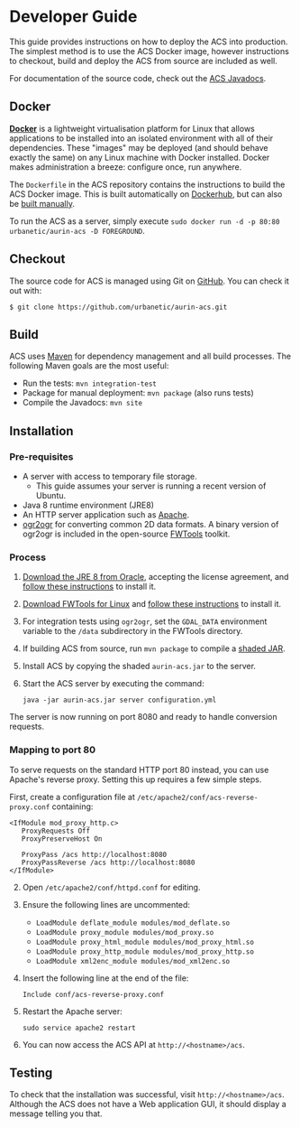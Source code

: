 # Developer Guide

This guide provides instructions on how to deploy the ACS into production. The simplest method is to
use the ACS Docker image, however instructions to checkout, build and deploy the ACS from source are
included as well.

For documentation of the source code, check out the [ACS Javadocs][javadocs].

## Docker

[**Docker**][docker] is a lightweight virtualisation platform for Linux that allows applications to
be installed into an isolated environment with all of their dependencies. These "images" may be
deployed (and should behave exactly the same) on any Linux machine with Docker installed. Docker
makes administration a breeze: configure once, run anywhere.

The `Dockerfile` in the ACS repository contains the instructions to build the ACS Docker image. This
is built automatically on [Dockerhub][dockerhub], but can also be [built manually][docker-build].

To run the ACS as a server, simply execute
`sudo docker run -d -p 80:80 urbanetic/aurin-acs -D FOREGROUND`.


## Checkout

The source code for ACS is managed using Git on [GitHub][github]. You can check it out with:

    $ git clone https://github.com/urbanetic/aurin-acs.git


## Build

ACS uses [Maven][maven] for dependency management and all build processes. The following Maven goals
are the most useful:

* Run the tests: `mvn integration-test`
* Package for manual deployment: `mvn package` (also runs tests)
* Compile the Javadocs: `mvn site`

## Installation

### Pre-requisites

* A server with access to temporary file storage.
    * This guide assumes your server is running a recent version of Ubuntu.
* Java 8 runtime environment (JRE8)
* An HTTP server application such as [Apache][apache].
* [ogr2ogr][ogr] for converting common 2D data formats. A binary version of ogr2ogr is included in
the open-source [FWTools][fwt] toolkit.

### Process

1. [Download the JRE 8 from Oracle][jre8], accepting the license agreement, and [follow these instructions][jre8install] to install it.

2. [Download FWTools for Linux][fwt] and [follow these instructions][fwtinstall] to install it.

2. For integration tests using `ogr2ogr`, set the `GDAL_DATA` environment variable to the `/data`
   subdirectory in the FWTools directory.

3. If building ACS from source, run `mvn package` to compile a [shaded JAR][shade].

4. Install ACS by copying the shaded `aurin-acs.jar` to the server.

5. Start the ACS server by executing the command:

    `java -jar aurin-acs.jar server configuration.yml`

The server is now running on port 8080 and ready to handle conversion requests.

### Mapping to port 80

To serve requests on the standard HTTP port 80 instead, you can use Apache's reverse proxy. Setting this up requires a few simple steps.

First, create a configuration file at `/etc/apache2/conf/acs-reverse-proxy.conf` containing:

```
<IfModule mod_proxy_http.c>
   ProxyRequests Off
   ProxyPreserveHost On

   ProxyPass /acs http://localhost:8080
   ProxyPassReverse /acs http://localhost:8080
</IfModule>
```

2. Open `/etc/apache2/conf/httpd.conf` for editing.

3. Ensure the following lines are uncommented:

    * `LoadModule deflate_module modules/mod_deflate.so`
    * `LoadModule proxy_module modules/mod_proxy.so`
    * `LoadModule proxy_html_module modules/mod_proxy_html.so`
    * `LoadModule proxy_http_module modules/mod_proxy_http.so`
    * `LoadModule xml2enc_module modules/mod_xml2enc.so`

4. Insert the following line at the end of the file:

    `Include conf/acs-reverse-proxy.conf`
    
5. Restart the Apache server:

    `sudo service apache2 restart`

6. You can now access the ACS API at `http://<hostname>/acs`.

## Testing

To check that the installation was successful, visit `http://<hostname>/acs`. Although the ACS
does not have a Web application GUI, it should display a message telling you that.


[apache]: https://httpd.apache.org/
[docker]: https://www.docker.com/
[dockerhub]: https://registry.hub.docker.com/u/urbanetic/aurin-acs/
[docker-build]: https://docs.docker.com/reference/commandline/cli/#build
[fwt]: http://fwtools.loskot.net/FWTools-linux-2.0.6.tar.gz
[fwtinstall]: http://fwtools.maptools.org/linux-main.html
[github]: https://github.com/urbanetic/aurin-acs
[heroku]: https://heroku.com/
[javadocs]: http://javadocs.acs.urbanetic.net
[jetty]: http://eclipse.org/jetty/
[jre8]: http://www.oracle.com/technetwork/java/javase/downloads/index.html
[jre8install]: http://docs.oracle.com/javase/8/docs/technotes/guides/install/linux_server_jre.html
[maven]: https://maven.apache.org/
[ogr]: http://www.gdal.org/ogr2ogr.html
[procfile]: https://devcenter.heroku.com/articles/procfile
[shade]: https://maven.apache.org/plugins/maven-shade-plugin/
[travis]: https://travis-ci.org/
[travis.yml]: https://github.com/urbanetic/aurin-acs/blob/develop/.travis.yml